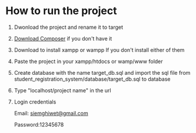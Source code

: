 # How to run the project

1. Dwonload the project and rename it to target

2. <a href="https://getcomposer.org/Composer-Setup.exe">Download Composer<a> if you don't have it

3. Download to install xampp or wampp If you don't install either of them

4. Paste the project in your xampp/htdocs or wamp/www folder

5. Create database with the name target_db.sql and import the sql file from student_registration_system/database/target_db.sql to database

6. Type "localhost/project name" in the url

7. Login credentials

   Email: siemghiwet@gmail.com
   
   Password:12345678

